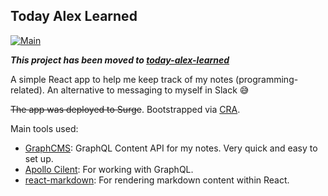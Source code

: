 ## Today Alex Learned
[![Main](https://github.com/alexnguyenn/today-i-learned/actions/workflows/main.yml/badge.svg)](https://github.com/alexnguyenn/today-i-learned/actions/workflows/main.yml)

***This project has been moved to [today-alex-learned](https://github.com/alexnguyenn/today-alex-learned)***

A simple React app to help me keep track of my notes (programming-related). 
An alternative to messaging to myself in Slack :sweat_smile:

~~The app was deployed to Surge~~. Bootstrapped via [CRA](https://github.com/facebook/create-react-app).

Main tools used:
* [GraphCMS](https://graphcms.com/): GraphQL Content API for my notes. Very quick and easy to set up. 
* [Apollo Cilent](https://www.apollographql.com/docs/react/): For working with GraphQL. 
* [react-markdown](https://github.com/remarkjs/react-markdown): For rendering markdown content within React.
